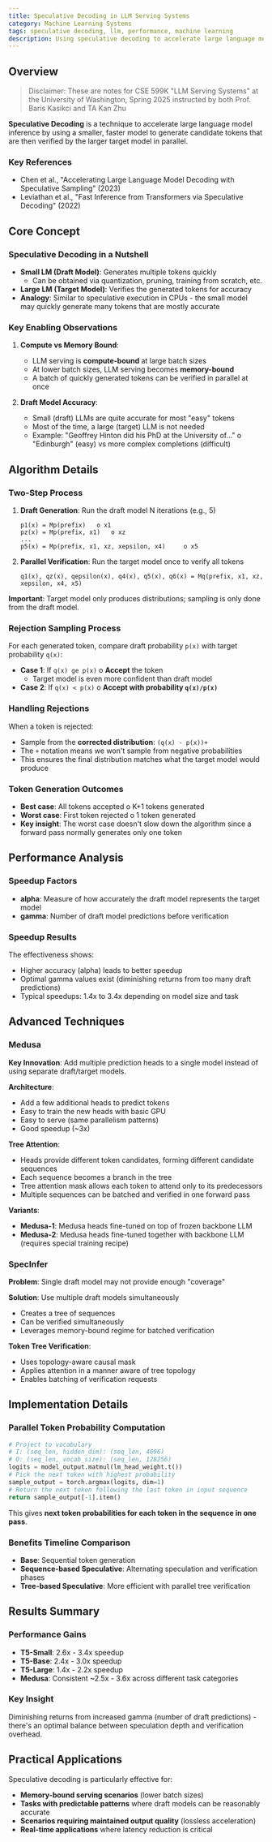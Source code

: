 ```yaml
---
title: Speculative Decoding in LLM Serving Systems
category: Machine Learning Systems
tags: speculative decoding, llm, performance, machine learning
description: Using speculative decoding to accelerate large language model inference, including algorithm details, performance analysis, and advanced techniques like Medusa and SpecInfer.
---
```


## Overview
> Disclaimer: These are notes for CSE 599K "LLM Serving Systems" at the University of Washington, Spring 2025 instructed by both Prof. Baris Kasikci and TA Kan Zhu

**Speculative Decoding** is a technique to accelerate large language model inference by using a smaller, faster model to generate candidate tokens that are then verified by the larger target model in parallel.

### Key References

- Chen et al., "Accelerating Large Language Model Decoding with Speculative Sampling" (2023)
- Leviathan et al., "Fast Inference from Transformers via Speculative Decoding" (2022)

## Core Concept

### Speculative Decoding in a Nutshell

- **Small LM (Draft Model)**: Generates multiple tokens quickly
  - Can be obtained via quantization, pruning, training from scratch, etc.
- **Large LM (Target Model)**: Verifies the generated tokens for accuracy
- **Analogy**: Similar to speculative execution in CPUs - the small model may quickly generate many tokens that are mostly accurate

### Key Enabling Observations
1. **Compute vs Memory Bound**:
   - LLM serving is **compute-bound** at large batch sizes
   - At lower batch sizes, LLM serving becomes **memory-bound**
   - A batch of quickly generated tokens can be verified in parallel at once

2. **Draft Model Accuracy**:
   - Small (draft) LLMs are quite accurate for most "easy" tokens
   - Most of the time, a large (target) LLM is not needed
   - Example: "Geoffrey Hinton did his PhD at the University of..." 	o "Edinburgh" (easy) vs more complex completions (difficult)

## Algorithm Details

### Two-Step Process

1. **Draft Generation**: Run the draft model N iterations (e.g., 5)
   ```
   p1(x) = Mp(prefix) 	o x1
   pz(x) = Mp(prefix, x1) 	o xz
   ...
   p5(x) = Mp(prefix, x1, xz, xepsilon, x4) 	o x5
   ```

2. **Parallel Verification**: Run the target model once to verify all tokens
   ```
   q1(x), qz(x), qepsilon(x), q4(x), q5(x), q6(x) = Mq(prefix, x1, xz, xepsilon, x4, x5)
   ```

**Important**: Target model only produces distributions; sampling is only done from the draft model.

### Rejection Sampling Process

For each generated token, compare draft probability `p(x)` with target probability `q(x)`:

- **Case 1**: If `q(x) ge p(x)` 	o **Accept** the token
  - Target model is even more confident than draft model
- **Case 2**: If `q(x) < p(x)` 	o **Accept with probability `q(x)/p(x)`**

### Handling Rejections

When a token is rejected:
- Sample from the **corrected distribution**: `(q(x) - p(x))+`
- The `+` notation means we won't sample from negative probabilities
- This ensures the final distribution matches what the target model would produce

### Token Generation Outcomes

- **Best case**: All tokens accepted 	o K+1 tokens generated
- **Worst case**: First token rejected 	o 1 token generated
- **Key insight**: The worst case doesn't slow down the algorithm since a forward pass normally generates only one token

## Performance Analysis

### Speedup Factors

- **alpha**: Measure of how accurately the draft model represents the target model
- **gamma**: Number of draft model predictions before verification

### Speedup Results
The effectiveness shows:
- Higher accuracy (alpha) leads to better speedup
- Optimal gamma values exist (diminishing returns from too many draft predictions)
- Typical speedups: 1.4x to 3.4x depending on model size and task

## Advanced Techniques

### Medusa
**Key Innovation**: Add multiple prediction heads to a single model instead of using separate draft/target models.

**Architecture**:

- Add a few additional heads to predict tokens
- Easy to train the new heads with basic GPU
- Easy to serve (same parallelism patterns)
- Good speedup (~3x)

**Tree Attention**:

- Heads provide different token candidates, forming different candidate sequences
- Each sequence becomes a branch in the tree
- Tree attention mask allows each token to attend only to its predecessors
- Multiple sequences can be batched and verified in one forward pass

**Variants**:

- **Medusa-1**: Medusa heads fine-tuned on top of frozen backbone LLM
- **Medusa-2**: Medusa heads fine-tuned together with backbone LLM (requires special training recipe)

### SpecInfer
**Problem**: Single draft model may not provide enough "coverage"

**Solution**: Use multiple draft models simultaneously

- Creates a tree of sequences
- Can be verified simultaneously
- Leverages memory-bound regime for batched verification

**Token Tree Verification**:

- Uses topology-aware causal mask
- Applies attention in a manner aware of tree topology
- Enables batching of verification requests

## Implementation Details

### Parallel Token Probability Computation
```python
# Project to vocabulary
# I: (seq_len, hidden_dim): (seq_len, 4096)
# O: (seq_len, vocab_size): (seq_len, 128256)
logits = model_output.matmul(lm_head_weight.t())
# Pick the next token with highest probability
sample_output = torch.argmax(logits, dim=1)
# Return the next token following the last token in input sequence
return sample_output[-1].item()
```

This gives **next token probabilities for each token in the sequence in one pass**.

### Benefits Timeline Comparison

- **Base**: Sequential token generation
- **Sequence-based Speculative**: Alternating speculation and verification phases
- **Tree-based Speculative**: More efficient with parallel tree verification

## Results Summary

### Performance Gains

- **T5-Small**: 2.6x - 3.4x speedup
- **T5-Base**: 2.4x - 3.0x speedup  
- **T5-Large**: 1.4x - 2.2x speedup
- **Medusa**: Consistent ~2.5x - 3.6x across different task categories

### Key Insight
Diminishing returns from increased gamma (number of draft predictions) - there's an optimal balance between speculation depth and verification overhead.

## Practical Applications

Speculative decoding is particularly effective for:
- **Memory-bound serving scenarios** (lower batch sizes)
- **Tasks with predictable patterns** where draft models can be reasonably accurate
- **Scenarios requiring maintained output quality** (lossless acceleration)
- **Real-time applications** where latency reduction is critical
